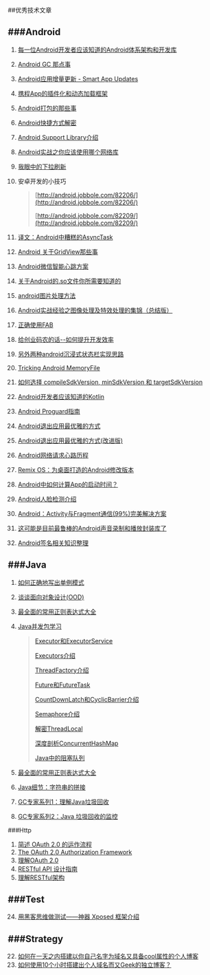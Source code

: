##优秀技术文章


###Android
---

1. [每一位Android开发者应该知道的Android体系架构和开发库](http://android.jobbole.com/60202/)
2. [Android GC 那点事](http://gold.xitu.io/entry/5625144060b2b199f769ef74/view)
3. [Android应用增量更新 - Smart App Updates](https://github.com/cundong/SmartAppUpdates)
4. [携程App的插件化和动态加载框架](https://github.com/CtripMobile/DynamicAPK)
6. [Android打包的那些事](http://www.jayfeng.com/2015/11/07/Android%E6%89%93%E5%8C%85%E7%9A%84%E9%82%A3%E4%BA%9B%E4%BA%8B/)
7. [Android快捷方式解密](http://www.jianshu.com/p/dc3d04337d00)
8. [Android Support Library介绍](http://zhuanlan.zhihu.com/zmywly8866/20260335)
9. [Android实战之你应该使用哪个网络库](http://segmentfault.com/a/1190000003965158)
13. [我眼中的下拉刷新](http://android-ultra-ptr.liaohuqiu.net/cn/)
15. 安卓开发的小技巧
 
	>[http://android.jobbole.com/82206/](http://android.jobbole.com/82206/)
	>
	>[http://android.jobbole.com/82209/](http://android.jobbole.com/82209/)
16. [译文：Android中糟糕的AsyncTask](http://droidyue.com/blog/2014/11/08/bad-smell-of-asynctask-in-android/)
17. [Android 关于GridView那些事](http://blog.csdn.net/lyhhj/article/details/50184965)
18. [Android微信智能心跳方案](https://mp.weixin.qq.com/s?__biz=MzAwNDY1ODY2OQ==&mid=207243549&idx=1&sn=4ebe4beb8123f1b5ab58810ac8bc5994&scene=1&srcid=zjoJtbvk4KkfnnifsSqm&key=dffc561732c2265111c06069467ab114bc70badd8b484f221d9c87bf5bdf13170fdada982997f00067cbdfe05bae8d25&ascene=0&uin=MTYzMjY2MTE1&devicetype=iMac+MacBookPro10%2C1+OSX+OSX+10.10.5+build(14F27)&version=11020201&pass_ticket=bPdc%2FWr5iMjY9uqXSPPPRFMe5ly4qk0NMEHyRiSIcTA%3D)
19. [关于Android的.so文件你所需要知道的](http://www.jianshu.com/p/cb05698a1968)
20. [android图片处理方法](http://gundumw100.iteye.com/blog/849729)
21. [Android实战经验之图像处理及特效处理的集锦（总结版）](http://www.oschina.net/question/231733_44154)
22. [正确使用FAB](http://android.jobbole.com/82268/)
24. [给创业码农的话--如何提升开发效率](https://simpleton.gitbooks.io/sim-tech-note/content/Android/AndroidStartupTutorial.html#rd?sukey=69cca48b20c586696fda3d09939ded4c38a28a67ee57633a44f704ca58cc2b99d19fe5f9f9bd596dd5eeba38adf19c13)
25. [另外两种android沉浸式状态栏实现思路](http://www.jianshu.com/p/b100b64544f3)
26. [Tricking Android MemoryFile](http://ragnraok.github.io/tricking-android-memoryfile.html)
27. [如何选择 compileSdkVersion, minSdkVersion 和 targetSdkVersion](http://chinagdg.org/2016/01/picking-your-compilesdkversion-minsdkversion-targetsdkversion/)
28. [Android开发者应该知道的Kotlin](http://www.infoq.com/cn/news/2016/01/kotlin-android)
29. [Android Proguard指南](http://tbwisk.github.io/lessons/2015/01/29/Android-Proguard%E6%8C%87%E5%8D%97/)
30. [Android退出应用最优雅的方式](http://android.jobbole.com/82316/)
31. [Android退出应用最优雅的方式(改进版)](http://blog.csdn.net/soul_code/article/details/50453934)
32. [Android网络请求心路历程](http://android.jobbole.com/82349/)
33. [Remix OS：为桌面打造的Android修改版本](http://www.jide.com/en/remixos-for-pc#downloadNow)
34. [Android中如何计算App的启动时间？](http://androidperformance.com/2015/12/31/How-to-calculation-android-app-lunch-time.html)
35. [Android人脸检测介绍](http://android.jobbole.com/82310/)
36. [Android：Activity与Fragment通信(99%)完美解决方案](http://www.jianshu.com/p/1b824e26105b)
37. [这可能是目前最鲁棒的Android声音录制和播放封装库了
](http://blog.piasy.com/Robust-Android-Audio-encapsulation/)
38. [Android签名相关知识整理](http://droidyue.com/blog/2016/03/06/summary-of-android-signing/)

###Java
---
1. [如何正确地写出单例模式](http://wuchong.me/blog/2014/08/28/how-to-correctly-write-singleton-pattern/)
2. [谈谈面向对象设计(OOD)](http://www.jianshu.com/p/e378025920f8)
3. [最全面的常用正则表达式大全](http://toutiao.com/i6231678548520731137/)
4. [Java并发包学习](http://qifuguang.me/tags/Java%E5%B9%B6%E5%8F%91%E5%8C%85%E5%AD%A6%E4%B9%A0/)

	>[Executor和ExecutorService](http://qifuguang.me/2015/08/11/[Java%E5%B9%B6%E5%8F%91%E5%8C%85%E5%AD%A6%E4%B9%A0%E4%B8%80]Executor%E5%92%8CExecutorService/)
	>
	>[Executors介绍](http://qifuguang.me/2015/08/12/[Java%E5%B9%B6%E5%8F%91%E5%8C%85%E5%AD%A6%E4%B9%A0%E4%BA%8C]Executors%E4%BB%8B%E7%BB%8D/)
	>
	>[ThreadFactory介绍](http://qifuguang.me/2015/08/13/[Java%E5%B9%B6%E5%8F%91%E5%8C%85%E5%AD%A6%E4%B9%A0%E4%B8%89]ThreadFactory%E4%BB%8B%E7%BB%8D/)
	>
	>[Future和FutureTask](http://qifuguang.me/2015/08/21/[Java%E5%B9%B6%E5%8F%91%E5%8C%85%E5%AD%A6%E4%B9%A0%E5%9B%9B]Future%E5%92%8CFutureTask/)
	>
	>[CountDownLatch和CyclicBarrier介绍](http://qifuguang.me/2015/08/25/[Java%E5%B9%B6%E5%8F%91%E5%8C%85%E5%AD%A6%E4%B9%A0%E4%BA%94]CountDownLatch%E5%92%8CCyclicBarrier%E4%BB%8B%E7%BB%8D/)
	>
	>[Semaphore介绍](http://qifuguang.me/2015/08/26/[Java%E5%B9%B6%E5%8F%91%E5%8C%85%E5%AD%A6%E4%B9%A0%E5%85%AD]Semaphore%E4%BB%8B%E7%BB%8D/)
	>
	>[解密ThreadLocal](http://qifuguang.me/2015/09/02/[Java%E5%B9%B6%E5%8F%91%E5%8C%85%E5%AD%A6%E4%B9%A0%E4%B8%83]%E8%A7%A3%E5%AF%86ThreadLocal/)
	>
	>[深度剖析ConcurrentHashMap](http://qifuguang.me/2015/09/10/[Java%E5%B9%B6%E5%8F%91%E5%8C%85%E5%AD%A6%E4%B9%A0%E5%85%AB]%E6%B7%B1%E5%BA%A6%E5%89%96%E6%9E%90ConcurrentHashMap/)
	>
	>[Java中的阻塞队列](http://qifuguang.me/2015/10/23/Java%E5%B9%B6%E5%8F%91%E5%8C%85%E5%AD%A6%E4%B9%A0%E4%B9%9D-Java%E4%B8%AD%E7%9A%84%E9%98%BB%E5%A1%9E%E9%98%9F%E5%88%97/)
	>
5. [最全面的常用正则表达式大全](http://toutiao.com/i6231678548520731137/)
6. [Java细节：字符串的拼接](http://droidyue.com/blog/2014/08/30/java-details-string-concatenation/)
7. [GC专家系列1：理解Java垃圾回收](http://segmentfault.com/a/1190000004233812)
8. [GC专家系列2：Java 垃圾回收的监控](http://segmentfault.com/a/1190000004255118)

###Http

1. [简述 OAuth 2.0 的运作流程](http://www.barretlee.com/blog/2016/01/10/oauth2-introduce/?hmsr=toutiao.io&utm_medium=toutiao.io&utm_source=toutiao.io)
2. [The OAuth 2.0 Authorization Framework](http://www.rfcreader.com/#rfc6749)
3. [理解OAuth 2.0](http://www.ruanyifeng.com/blog/2014/05/oauth_2_0.html)
3. [RESTful API 设计指南](http://www.ruanyifeng.com/blog/2014/05/restful_api.html)
4. [理解RESTful架构](http://www.ruanyifeng.com/blog/2011/09/restful.html)

###Test
---
24. [用黑客思维做测试——神器 Xposed 框架介绍](https://testerhome.com/topics/3819)

###Strategy
---
22. [如何在一天之内搭建以你自己名字为域名又具备cool属性的个人博客](http://wingjay.com/2015/12/07/%E5%A6%82%E4%BD%95%E5%9C%A8%E4%B8%80%E5%A4%A9%E4%B9%8B%E5%86%85%E6%90%AD%E5%BB%BA%E4%BB%A5%E4%BD%A0%E8%87%AA%E5%B7%B1%E5%90%8D%E5%AD%97%E4%B8%BA%E5%9F%9F%E5%90%8D%E7%9A%84%E5%BE%88cool%E7%9A%84%E4%B8%AA%E4%BA%BA%E5%8D%9A%E5%AE%A2/)
23. [如何使用10个小时搭建出个人域名而又Geek的独立博客？](http://www.jianshu.com/p/bfdde09e7f6a)




 